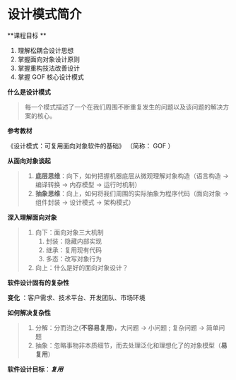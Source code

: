 # 设计模式简介

**课程目标 **

1. 理解松耦合设计思想
2. 掌握面向对象设计原则
3. 掌握重构技法改善设计
4. 掌握 GOF 核心设计模式

**什么是设计模式**

> 每一个模式描述了一个在我们周围不断重复发生的问题以及该问题的解决方案的核心。

**参考教材**

《设计模式：可复用面向对象软件的基础》  （简称： GOF ）

**从面向对象谈起**

> 1. **底层思维**：向下，如何把握机器底层从微观理解对象构造（语言构造 -> 编译转换 -> 内存模型 -> 运行时机制）
> 2. **抽象思维**：向上，如何将我们周围的实际抽象为程序代码（面向对象 -> 组件封装 -> 设计模式 -> 架构模式）

**深入理解面向对象**

> 1. 向下：面向对象三大机制
>    1. 封装：隐藏内部实现
>    2. 继承：复用现有代码
>    3. 多态：改写对象行为
> 2. 向上：什么是好的面向对象设计？

**软件设计固有的复杂性**

**变化** ：客户需求、技术平台、开发团队、市场环境

**如何解决复杂性**

> 1. 分解：分而治之(**不容易复用**)，大问题 -> 小问题 ; 复杂问题 -> 简单问题
> 2. 抽象：忽略事物非本质细节，而去处理泛化和理想化了的对象模型（**易复用**）

**软件设计目标**：***复用***

